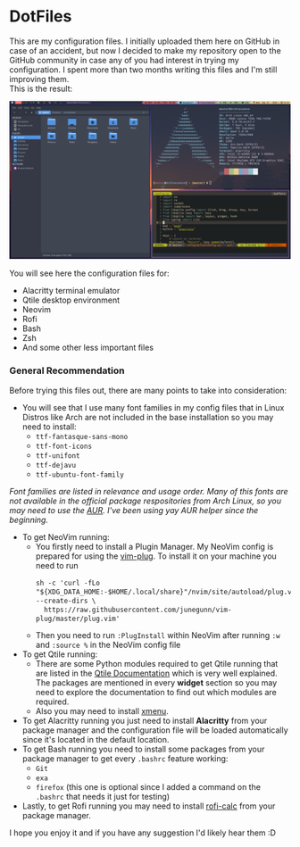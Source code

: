 # DotFiles

This are my configuration files. I initially uploaded them here on GitHub in case of an accident, but now I decided to make my repository open to the GitHub community in case any of you had interest in trying my configuration. I spent more than two months writing this files and I'm still improving them.<br />
This is the result:

![](README/screenshot.png)<br />

You will see here the configuration files for:
* Alacritty terminal emulator
* Qtile desktop environment
* Neovim
* Rofi
* Bash
* Zsh
* And some other less important files

### **General Recommendation**
Before trying this files out, there are many points to take into consideration:
* You will see that I use many font families in my config files that in Linux Distros like Arch are not included in the base installation so you may need to install:
  * <code>ttf-fantasque-sans-mono</code>
  * <code>ttf-font-icons</code>
  * <code>ttf-unifont</code>
  * <code>ttf-dejavu</code>
  * <code>ttf-ubuntu-font-family</code>
  
*Font families are listed in relevance and usage order. Many of this fonts are not available in the official package respositories from Arch Linux, so you may need to use the [AUR](https://wiki.archlinux.org/index.php/AUR_helpers). I've been using yay AUR helper since the beginning.*

* To get NeoVim running:
  * You firstly need to install a Plugin Manager. My NeoVim config is prepared for using the [vim-plug](https://github.com/junegunn/vim-plug). To install it on your machine you need to run 
    <pre><code>sh -c 'curl -fLo "${XDG_DATA_HOME:-$HOME/.local/share}"/nvim/site/autoload/plug.vim --create-dirs \
      https://raw.githubusercontent.com/junegunn/vim-plug/master/plug.vim'</code></pre>
  * Then you need to run <code>:PlugInstall</code> within NeoVim after running <code>:w</code> and <code>:source %</code> in the NeoVim config file
* To get Qtile running:
  * There are some Python modules required to get Qtile running that are listed in the [Qtile Documentation](http://docs.qtile.org/en/latest/) which is very well explained. The packages are mentioned in every **widget** section so you may need to explore the documentation to find out which modules are required.
  * Also you may need to install [xmenu](https://github.com/phillbush/xmenu).
* To get Alacritty running you just need to install **Alacritty** from your package manager and the configuration file will be loaded automatically since it's located in the default location.
* To get Bash running you need to install some packages from  your package manager to get every <code>.bashrc</code> feature working:
  * <code>Git</code>
  * <code>exa</code>
  * <code>firefox</code> (this one is optional since I added a command on the <code>.bashrc</code> that needs it just for testing)
* Lastly, to get Rofi running you may need to install [rofi-calc](https://github.com/svenstaro/rofi-calc) from your package manager.

I hope you enjoy it and if you have any suggestion I'd likely hear them :D
